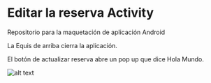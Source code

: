 # Editar la reserva Activity
Repositorio para la maquetación de aplicación Android

La Equis de arriba cierra la aplicación.

El botón de actualizar reserva abre un pop up que dice Hola Mundo.

![alt text](https://github.com/JoseTheDev/editar-la-reserva/blob/main/AppScreenShot.png)
